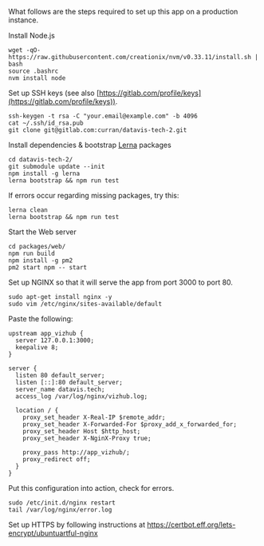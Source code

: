 What follows are the steps required to set up this app on a production instance.

Install Node.js

```
wget -qO- https://raw.githubusercontent.com/creationix/nvm/v0.33.11/install.sh | bash
source .bashrc
nvm install node
```

Set up SSH keys (see also [https://gitlab.com/profile/keys](https://gitlab.com/profile/keys)).

```
ssh-keygen -t rsa -C "your.email@example.com" -b 4096
cat ~/.ssh/id_rsa.pub
git clone git@gitlab.com:curran/datavis-tech-2.git
```

Install dependencies & bootstrap [Lerna](https://lernajs.io) packages

```
cd datavis-tech-2/
git submodule update --init
npm install -g lerna
lerna bootstrap && npm run test
```

If errors occur regarding missing packages, try this:

```
lerna clean
lerna bootstrap && npm run test
```

Start the Web server

```
cd packages/web/
npm run build
npm install -g pm2
pm2 start npm -- start
```

Set up NGINX so that it will serve the app from port 3000 to port 80.

```
sudo apt-get install nginx -y
sudo vim /etc/nginx/sites-available/default
```

Paste the following:

```
upstream app_vizhub {
  server 127.0.0.1:3000;
  keepalive 8;
}

server {
  listen 80 default_server;
  listen [::]:80 default_server;
  server_name datavis.tech;
  access_log /var/log/nginx/vizhub.log;

  location / {
    proxy_set_header X-Real-IP $remote_addr;
    proxy_set_header X-Forwarded-For $proxy_add_x_forwarded_for;
    proxy_set_header Host $http_host;
    proxy_set_header X-NginX-Proxy true;

    proxy_pass http://app_vizhub/;
    proxy_redirect off;
  }
}
```

Put this configuration into action, check for errors.

```
sudo /etc/init.d/nginx restart
tail /var/log/nginx/error.log
```

Set up HTTPS by following instructions at https://certbot.eff.org/lets-encrypt/ubuntuartful-nginx
